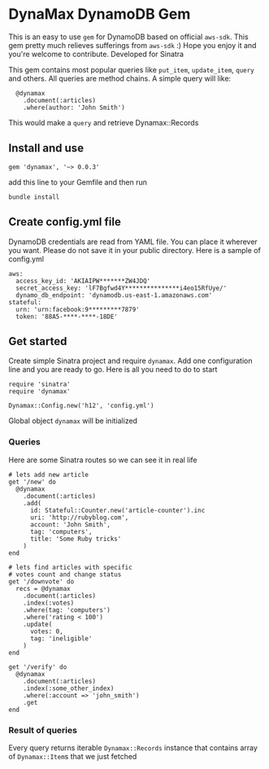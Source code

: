 # DynaMax DynamoDB Gem

This is an easy to use ```gem``` for DynamoDB based on official ```aws-sdk```.
This gem pretty much relieves sufferings from ```aws-sdk``` :)
Hope you enjoy it and you're welcome to contribute. Developed for Sinatra

This gem contains most popular queries like ```put_item```, ```update_item```,
```query``` and others. All queries are method chains. A simple query will
like:

```
  @dynamax
    .document(:articles)
    .where(author: 'John Smith')
```
This would make a ```query``` and retrieve Dynamax::Records

## Install and use

```gem 'dynamax', '~> 0.0.3'```

add this line to your Gemfile and then run

```bundle install```


## Create config.yml file
DynamoDB credentials are read from YAML file. You can place
it wherever you want. Please do not save it in your public directory.
Here is a sample of config.yml

```
aws:
  access_key_id: 'AKIAIPW*******ZW4JDQ'
  secret_access_key: 'lF7Bgfwd4Y***************i4eo15RfUye/'
  dynamo_db_endpoint: 'dynamodb.us-east-1.amazonaws.com'
stateful:
  urn: 'urn:facebook:9*********7879'
  token: '88A5-****-****-18DE'
```

## Get started
Create simple Sinatra project and require ```dynamax```. Add one
configuration line and you are ready to go. Here is all you
need to do to start

```
require 'sinatra'
require 'dynamax'

Dynamax::Config.new('h12', 'config.yml')
```
Global object ```dynamax``` will be initialized

### Queries
Here are some Sinatra routes so we can see it in
real life

```
# lets add new article
get '/new' do
  @dynamax
    .document(:articles)
    .add(
      id: Stateful::Counter.new('article-counter').inc
      uri: 'http://rubyblog.com',
      account: 'John Smith',
      tag: 'computers',
      title: 'Some Ruby tricks'
    )
end

# lets find articles with specific
# votes count and change status
get '/downvote' do
  recs = @dynamax
    .document(:articles)
    .index(:votes)
    .where(tag: 'computers')
    .where('rating < 100')
    .update(
      votes: 0,
      tag: 'ineligible'
    )
end

get '/verify' do
  @dynamax
    .document(:articles)
    .index(:some_other_index)
    .where(:account => 'john_smith')
    .get
end
```

### Result of queries
Every query returns iterable ```Dynamax::Records``` instance
that contains array of ```Dynamax::Item```s that we just fetched